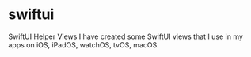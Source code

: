 # swiftui
SwiftUI Helper Views
I have created some SwiftUI views that I use in my apps on iOS, iPadOS, watchOS, tvOS, macOS.
